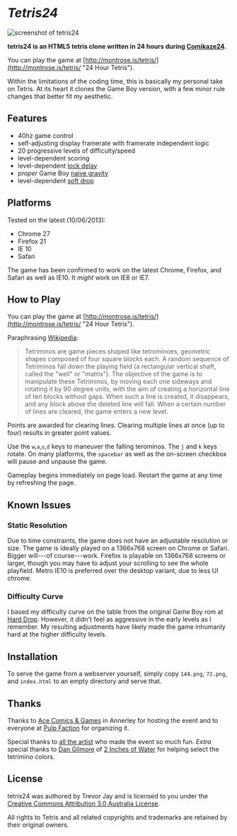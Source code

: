 # _Tetris24_

![screenshot of tetris24](http://montrose.is/tetris/screenshot.png)

**tetris24 is an HTML5 tetris clone written in 24 hours during [Comikaze24](http://comikaze24.com/ "Comikaze 24hr Comic Challenge").**

You can play the game at [http://montrose.is/tetris/](http://montrose.is/tetris/ "24 Hour Tetris"). 

Within the limitations of the coding time, this is basically my personal take on Tetris. At its heart it clones the Game Boy version, with a few minor rule changes that better fit my aesthetic.

## Features

- 40hz game control
- self-adjusting display framerate with framerate independent logic
- 20 progressive levels of difficulty/speed
- level-dependent scoring
- level-dependent [lock delay](http://harddrop.com/wiki/Lock_delay "Lock delay - Hard Drop - Tetris Wiki")
- *proper* Game Boy [naive gravity](http://harddrop.com/wiki/Line_clear#Line_clear_gravity "Line clear - Hard Drop - Tetris Wiki")
- level-dependent [soft drop](http://harddrop.com/wiki/Drop#Soft_drop "Drop - Hard Drop - Tetris Wiki")

## Platforms

Tested on the latest (10/06/2013):

- Chrome 27
- Firefox 21
- IE 10 
- Safari 

The game has been confirmed to work on the latest Chrome, Firefox, and Safari as well as IE10. It *might* work on IE8 or IE7.

## How to Play

You can play the game at [http://montrose.is/tetris/](http://montrose.is/tetris/ "24 Hour Tetris"). 

Paraphrasing [Wikipedia](http://en.wikipedia.org/wiki/Tetris "Tetris - Wikipedia, the free encyclopedia"):

>Tetriminos are game pieces shaped like tetrominoes, geometric shapes composed of four square blocks each. A random sequence of Tetriminos fall down the playing field (a rectangular vertical shaft, called the "well" or "matrix"). The objective of the game is to manipulate these Tetriminos, by moving each one sideways and rotating it by 90 degree units, with the aim of creating a horizontal line of ten blocks without gaps. When such a line is created, it disappears, and any block above the deleted line will fall. When a certain number of lines are cleared, the game enters a new level. 

Points are awarded for clearing lines. Clearing multiple lines at once (up to four) results in greater point values.

Use the `w`,`a`,`s`,`d` keys to maneuver the falling terominos. The `j` and `k` keys rotate. On many platforms, the `spacebar` as well as the on-screen checkbox will pause and unpause the game.

Gameplay begins immediately on page load. Restart the game at any time by refreshing the page.

## Known Issues

### Static Resolution

Due to time constraints, the game does not have an adjustable resolution or size. The game is ideally played on a 1366x768 screen on Chrome or Safari. Bigger will---of course---work. Firefox is playable on 1366x768 screens or larger, though you may have to adjust your scrolling to see the whole playfield. Metro IE10 is preferred over the desktop variant, due to less UI chrome.

### Difficulty Curve

I based my difficulty curve on the table from the original Game Boy rom at <a href="http://harddrop.com/wiki/Tetris_(Game_Boy)">Hard Drop</a>. However, it didn't feel as aggressive in the early levels as I remember. My resulting adjustments have likely made the game inhumanly hard at the higher difficulty levels.

## Installation

To serve the game from a webserver yourself, simply copy `144.png`, `72.png`, and `index.html` to an empty directory and serve that.

## Thanks

Thanks to [Ace Comics & Games](http://acecomics.com.au/annerley.html "Ace Comics & Games") in Annerley for hosting the event and to everyone at [Pulp Faction](http://pulpfaction.net/ "Pulp Faction") for organizing it.

Special thanks to [all the artist](https://vimeo.com/68030029 "24 hour comic challenge Brisbane timelapse") who made the event so much fun. *Extra* special thanks to [Dan Gilmore](http://www.2inchesofwater.com/ "2 Inches of Water") of [2 Inches of Water](http://www.2inchesofwater.com/ "2 Inches of Water") for helping select the tetrimino colors.

## License

tetris24 was authored by Trevor Jay and is licensed to you under the [Creative Commons Attribution 3.0 Australia License](http://creativecommons.org/licenses/by/3.0/au/deed.en_GB "Creative Commons - Attribution 3.0 Australia - CC BY 3.0 AU"). 

All rights to Tetris and all related copyrights and trademarks are retained by their original owners.

